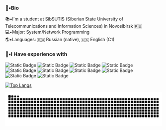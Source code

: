 ### 💾▪️Bio
  📚▪️I'm a student at SibSUTIS (Siberian State University of Telecommunications and Information Sciences) in Novosibirsk 🇷🇺\
  💻▪️Major: System/Network Programming\
  🌎▪️Languages: 🇷🇺 Russian (native), 🇺🇸 English (C1)
 <br>

### 📝▪️I Have experience with
 ![Static Badge](https://img.shields.io/badge/C-blue?logo=c&logoColor=white)
 ![Static Badge](https://img.shields.io/badge/C%2B%2B-blue?logo=cplusplus&logoColor=white)
 ![Static Badge](https://img.shields.io/badge/OpenMP-blue?logo=c&logoColor=white)
 ![Static Badge](https://img.shields.io/badge/Makefile-blue?logo=make&logoColor=white)
 ![Static Badge](https://img.shields.io/badge/CMake-blue?logo=cmake&logoColor=white)
 ![Static Badge](https://img.shields.io/badge/Mikrotik-black?logo=mikrotik&logoColor=white)
 ![Static Badge](https://img.shields.io/badge/Docker-%237fcdff?logo=docker&logoColor=white)
 ![Static Badge](https://img.shields.io/badge/Git-orange?logo=git&logoColor=white)
 ![Static Badge](https://img.shields.io/badge/Linux-orange?logo=Linux&logoColor=black)
 ![Static Badge](https://img.shields.io/badge/Bash-black?logo=gnubash&logoColor=white)

 [![Top Langs](https://github-readme-stats.vercel.app/api/top-langs/?username=1KEEN1&layout=compact)](https://github.com/1KEEN1/github-readme-stats)
 <br>

  <picture>
    <source media="(prefers-color-scheme: dark)" srcset="https://raw.githubusercontent.com/1KEEN1/1KEEN1/output/github-contribution-grid-snake-dark.svg">
    <source media="(prefers-color-scheme: light)" srcset="https://raw.githubusercontent.com/1KEEN1/1KEEN1/output/github-contribution-grid-snake.svg">
    <img alt="github contribution grid snake animation" src="https://raw.githubusercontent.com/1KEEN1/1KEEN1/output/github-contribution-grid-snake.svg">
  </picture>
